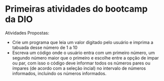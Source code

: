 # Primeiras atividades do bootcamp da DIO
Atividades Propostas:
- Crie um programa que leia um valor digitado pelo usuário e imprima a tabuada desse número de 1 a 10
- Escreva um código onde o usuário entra com um primeiro número, um segundo número maior que o primeiro e
  escolhe entre a opção de impar ou par, com isso o código deve informar todos os números pares ou ímpares
  (de acordo com a seleção incial) no intervalo de números informados, incluindo os números informados.

